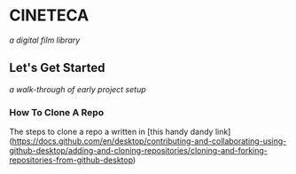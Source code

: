 # CINETECA
*a digital film library*

## Let's Get Started
*a walk-through of early project setup*

### How To Clone A Repo
The steps to clone a repo a written in [this handy dandy link] (https://docs.github.com/en/desktop/contributing-and-collaborating-using-github-desktop/adding-and-cloning-repositories/cloning-and-forking-repositories-from-github-desktop)
